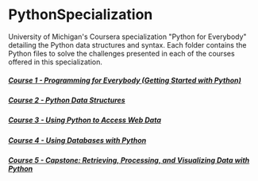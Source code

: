 # PythonSpecialization
University of Michigan's Coursera specialization "Python for Everybody" detailing the Python data structures and syntax.  Each folder contains the Python files to solve the challenges presented in each of the courses offered in this specialization.

##### [Course 1 - Programming for Everybody (Getting Started with Python)](https://github.com/aaronwlma/PythonSpecialization/tree/master/Course01_ProgrammingForEverybody)
##### [Course 2 - Python Data Structures](https://github.com/aaronwlma/PythonSpecialization/tree/master/Course02_PythonDataStructures)
##### [Course 3 - Using Python to Access Web Data](https://github.com/aaronwlma/PythonSpecialization/tree/master/Course03_PythonWebData)
##### [Course 4 - Using Databases with Python](https://github.com/aaronwlma/PythonSpecialization/tree/master/Course04_PythonDatabases)
##### [Course 5 - Capstone: Retrieving, Processing, and Visualizing Data with Python](https://github.com/aaronwlma/PythonSpecialization/tree/master/Course05_CapstoneProject)
